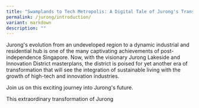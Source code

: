 ```yaml
---
title: "Swamplands to Tech Metropolis: A Digital Tale of Jurong's Transformation"
permalink: /jurong/introduction/
variant: markdown
description: ""
---
```

Jurong's evolution from an undeveloped region to a dynamic industrial and residential hub is one of the many captivating achievements of post-independence Singapore. Now, with the visionary Jurong Lakeside and Innovation District masterplans, the district is poised for yet another era of transformation that will see the integration of sustainable living with the growth of high-tech and innovation industries. 

Join us on this exciting journey into Jurong's future.

This extraordinary transformation of Jurong